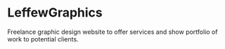 # LeffewGraphics
Freelance graphic design website to offer services and show portfolio of work to potential clients.
